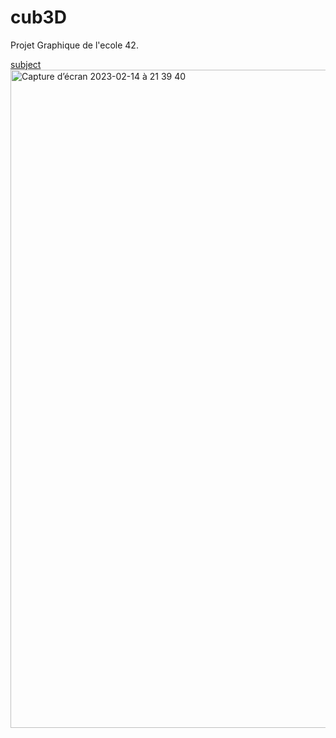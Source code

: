 # cub3D
Projet Graphique de l'ecole 42.

[subject](https://github.com/Misterwayne/cub3D/files/10736706/fr.subject.trans.pdf)
<img width="1053" alt="Capture d’écran 2023-02-14 à 21 39 40" src="https://user-images.githubusercontent.com/56312220/218857689-bc3326d8-451f-4829-9a85-db74716d6f36.png">
